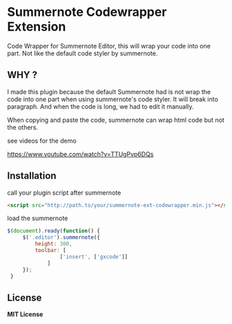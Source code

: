 # Summernote Codewrapper Extension
Code Wrapper for Summernote Editor, this will wrap your code into one part. Not like the default code styler by summernote.

## WHY ?
I made this plugin because the default Summernote had is not wrap the code into one part when using summernote's code styler. It will break into paragraph. And when the code is long, we had to edit it manually. 

When copying and paste the code, summernote can wrap html code but not the others. 

see videos for the demo

https://www.youtube.com/watch?v=TTUgPvp6DQs

## Installation
call your plugin script after summernote 

```html
<script src="http://path.to/your/summernote-ext-codewrapper.min.js"></script>
```

load the summernote 
```js
$(document).ready(function() {
     $('.editor').summernote({
         height: 300,
         toolbar: [
                 ['insert', ['gxcode']]
             ]
     });
 }
```

## License
**MIT License**
